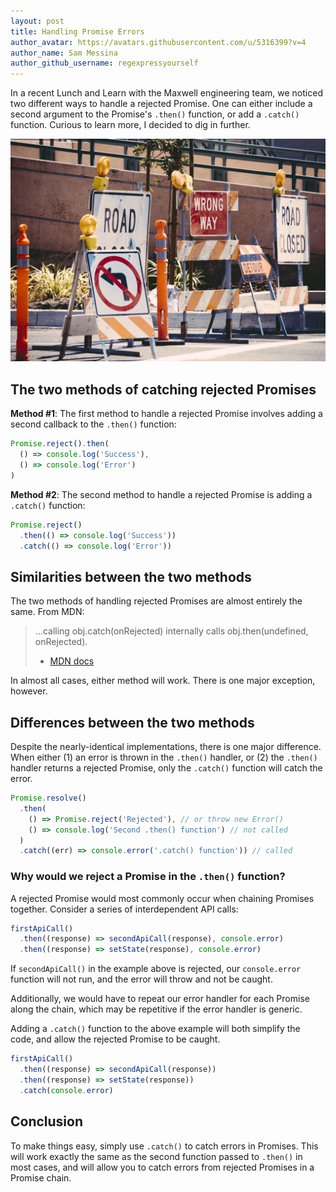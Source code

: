 ```yaml
---
layout: post
title: Handling Promise Errors
author_avatar: https://avatars.githubusercontent.com/u/5316399?v=4
author_name: Sam Messina
author_github_username: regexpressyourself
---
```


In a recent Lunch and Learn with the Maxwell engineering team, we noticed two different ways to handle a rejected Promise. One can either include a second argument to the Promise's `.then()` function, or add a `.catch()` function. Curious to learn more, I decided to dig in further.

![](/images/posts/2021-12-13-promises-unfulfilled-handling-promise-errors/detour.jpeg)

## The two methods of catching rejected Promises

**Method #1**: The first method to handle a rejected Promise involves adding a second callback to the `.then()` function:

```javascript
Promise.reject().then(
  () => console.log('Success'),
  () => console.log('Error')
)
```

**Method #2**: The second method to handle a rejected Promise is adding a `.catch()` function:

```javascript
Promise.reject()
  .then(() => console.log('Success'))
  .catch(() => console.log('Error'))
```


## Similarities between the two methods

The two methods of handling rejected Promises are almost entirely the same. From MDN:

> ...calling obj.catch(onRejected) internally calls obj.then(undefined, onRejected).
>
> - [MDN docs](https://developer.mozilla.org/en-US/docs/Web/JavaScript/Reference/Global_Objects/Promise/catch)

In almost all cases, either method will work. There is one major exception, however.

## Differences between the two methods

Despite the nearly-identical implementations, there is one major difference. When either (1) an error is thrown in the `.then()` handler, or (2) the `.then()` handler returns a rejected Promise, only the `.catch()` function will catch the error.

```javascript
Promise.resolve()
  .then(
    () => Promise.reject('Rejected'), // or throw new Error()
    () => console.log('Second .then() function') // not called
  )
  .catch((err) => console.error('.catch() function')) // called
```

### Why would we reject a Promise in the `.then()` function?

A rejected Promise would most commonly occur when chaining Promises together. Consider a series of interdependent API calls:

```javascript
firstApiCall()
  .then((response) => secondApiCall(response), console.error)
  .then((response) => setState(response), console.error)
```

If `secondApiCall()` in the example above is rejected, our `console.error` function will not run, and the error will throw and not be caught.

Additionally, we would have to repeat our error handler for each Promise along the chain, which may be repetitive if the error handler is generic.


Adding a `.catch()` function to the above example will both simplify the code, and allow the rejected Promise to be caught.

```javascript
firstApiCall()
  .then((response) => secondApiCall(response))
  .then((response) => setState(response))
  .catch(console.error)
```


## Conclusion

To make things easy, simply use `.catch()` to catch errors in Promises. This will work exactly the same as the second function passed to `.then()` in most cases, and will allow you to catch errors from rejected Promises in a Promise chain.


